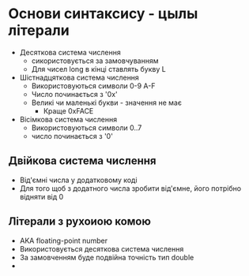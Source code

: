 # Основи синтаксису - цылы літерали
- Десяткова система числення
  - сикористовується за замовчуванням
  - Для чисел long в кінці ставлять букву L
- Шістнадцяткова система числення
  - Використовуються символи 0-9 A-F
  - Число починається з '0x' 
  - Великі чи маленькі букви - значення не має
    - Краще 0xFACE
- Вісімкова система числення
  - Використовуються символи 0..7
  - число починається з '0'
## Двійкова система числення
- Від'ємні числа у додатковому коді
- Для того щоб з додатного числа зробити від'ємне, його потрібно відняти від 0
## Літерали з рухоиою комою
- AKA floating-point number
- Використовується десяткова система числення
- За замовченням буде подвійна точність тип double
- 